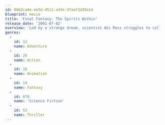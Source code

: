 ```yaml
---
id: 88b2ca4e-ee5d-4511-ad3e-3faaf3d30a14
blueprint: movie
title: 'Final Fantasy: The Spirits Within'
release_date: '2001-07-02'
overview: 'Led by a strange dream, scientist Aki Ross struggles to collect the eight spirits in the hope of creating a force powerful enough to protect the planet. With the aid of the Deep Eyes Squadron and her mentor, Dr. Sid, Aki must save the Earth from its darkest hate and unleash the spirits within.'
genres:
  -
    id: 12
    name: Adventure
  -
    id: 28
    name: Action
  -
    id: 16
    name: Animation
  -
    id: 14
    name: Fantasy
  -
    id: 878
    name: 'Science Fiction'
  -
    id: 53
    name: Thriller
---
```

